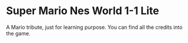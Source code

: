 # Super Mario Nes World 1-1 Lite
 A Mario tribute, just for learning purpose. 
 You can find all the credits into the game.
